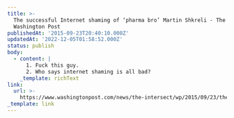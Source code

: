```yaml
---
title: >-
  The successful Internet shaming of ‘pharma bro’ Martin Shkreli - The
  Washington Post
publishedAt: '2015-09-23T20:40:10.000Z'
updatedAt: '2022-12-05T01:58:52.000Z'
status: publish
body:
  - content: |
      1. Fuck this guy.
      2. Who says internet shaming is all bad?
    _template: richText
link:
  url: >-
    https://www.washingtonpost.com/news/the-intersect/wp/2015/09/23/the-successful-internet-shaming-of-pharma-bro-martin-shkreli/
_template: link
---
```


